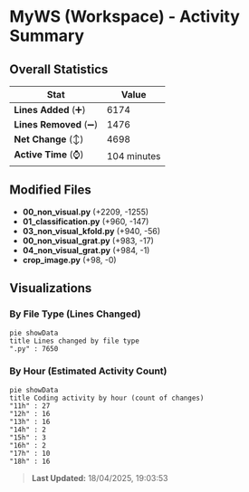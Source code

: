 # MyWS (Workspace) - Activity Summary 

## Overall Statistics

| Stat                   | Value                                                             |
| ---------------------- | ----------------------------------------------------------------- |
| **Lines Added** (➕)   | 6174                                          |
| **Lines Removed** (➖) | 1476                                        |
| **Net Change** (↕)    | 4698                |
| **Active Time** (⌚)   | 104 minutes |


## Modified Files
- **00_non_visual.py** (+2209, -1255)
- **01_classification.py** (+960, -147)
- **03_non_visual_kfold.py** (+940, -56)
- **00_non_visual_grat.py** (+983, -17)
- **04_non_visual_grat.py** (+984, -1)
- **crop_image.py** (+98, -0)

## Visualizations

### By File Type (Lines Changed)

```mermaid
pie showData
title Lines changed by file type
".py" : 7650
```

### By Hour (Estimated Activity Count)

```mermaid
pie showData
title Coding activity by hour (count of changes)
"11h" : 27
"12h" : 16
"13h" : 16
"14h" : 2
"15h" : 3
"16h" : 2
"17h" : 10
"18h" : 16
```


> **Last Updated:** 18/04/2025, 19:03:53
